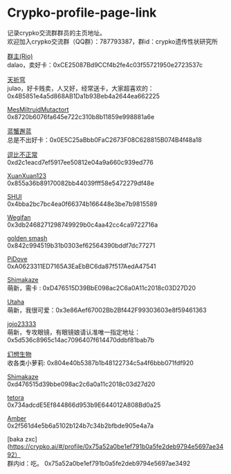 # Crypko-profile-page-link
记录crypko交流群群员的主页地址。  
欢迎加入crypko交流群（QQ群）：787793387，群id：crypko遗传性状研究所

[群主(Rio)](https://crypko.ai/#/profile/0xCE25087Bd9CCf4b2fe4c03f55721950e2723537c)  
dalao，卖好卡：0xCE25087Bd9CCf4b2fe4c03f55721950e2723537c

[天祈穹](https://crypko.ai/#/profile/0x4B5851e4a5d868AB1Da1b93Beb4a2644ea662225)  
julao，好卡贱卖，人又好，经常送卡，大家超喜欢的：0x4B5851e4a5d868AB1Da1b93Beb4a2644ea662225

[MesMiltruidMutactort](https://crypko.ai/#/profile/0x8720b6076fa645e722c310b8b11859e998881a6e)  
0x8720b6076fa645e722c310b8b11859e998881a6e

[蓝蟹邂蓝](https://crypko.ai/#/profile/0x0E5C25aBbb0FaC2673F08C628815B074B4f48a18)  
总是不出好卡：0x0E5C25aBbb0FaC2673F08C628815B074B4f48a18

[逗比不正常](https://crypko.ai/#/profile/0xd2c1eacd7ef5917ee50812e04a9a660c939ed776)  
0xd2c1eacd7ef5917ee50812e04a9a660c939ed776

[XuanXuan123](https://crypko.ai/#/profile/0x855a36b89170082bb44039fff58e5472279df48e)  
0x855a36b89170082bb44039fff58e5472279df48e

[SHUI](https://crypko.ai/#/profile/0x4bba2bc7bc4ea0f66374b166448e3be7b9815589)  
0x4bba2bc7bc4ea0f66374b166448e3be7b9815589

[Wegifan](https://crypko.ai/#/profile/0x3db2468271298749929b0c4aa42cc4ca9722716a)  
0x3db2468271298749929b0c4aa42cc4ca9722716a

[golden smash](https://crypko.ai/#/profile/0x842c994519b31b0303ef62564390bddf7dc77271)  
0x842c994519b31b0303ef62564390bddf7dc77271

[PiDove](https://crypko.ai/#/profile/0xA0623311ED7165A3EaEbBC6da87f517AedA47541)  
0xA0623311ED7165A3EaEbBC6da87f517AedA47541

[Shimakaze](https://crypko.ai/#/profile/0xD476515D39BbE098ac2C6a0A11c2018c03D27D20)  
萌新，需卡 : 0xD476515D39BbE098ac2C6a0A11c2018c03D27D20

[Utaha](https://crypko.ai/#/profile/0x3e86Aef67002Bb2Bf442F99303603e8f59461363)  
萌新，我很可爱：0x3e86Aef67002Bb2Bf442F99303603e8f59461363

[jojo23333](https://crypko.ai/#/profile/0x5d536c8965c14ac7096407f614470ddbf81bab7b)  
萌新，专攻眼镜，有眼镜娘请认准唯一指定地址：0x5d536c8965c14ac7096407f614470ddbf81bab7b

[幻想生物](https://crypko.ai/#/profile/0x804e40b5387b1b48122734c5a4f6bbb071fdf920)  
收各类小萝莉: 0x804e40b5387b1b48122734c5a4f6bbb071fdf920

[Shimakaze](https://crypko.ai/#/profile/0xd476515d39bbe098ac2c6a0a11c2018c03d27d20)  
0xd476515d39bbe098ac2c6a0a11c2018c03d27d20

[tetora](https://crypko.ai/#/profile/0x734adcdE5Ef844866d953b9E644012A808Bd0a25)  
0x734adcdE5Ef844866d953b9E644012A808Bd0a25

[Amber](https://crypko.ai/#/profile/0x2f561d4e5b6a5102b124b7c34b2bfbde905e4a7a)  
0x2f561d4e5b6a5102b124b7c34b2bfbde905e4a7a

[baka zxc](https://crypko.ai/#/profile/0x75a52a0be1ef791b0a5fe2deb9794e5697ae3492）  
群内id：吃。 0x75a52a0be1ef791b0a5fe2deb9794e5697ae3492
